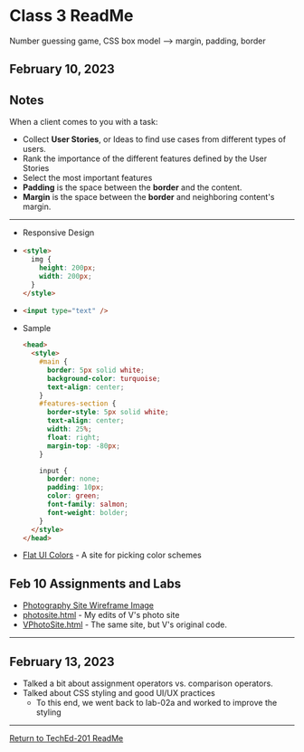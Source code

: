 # Class 3 ReadMe

Number guessing game, CSS box model --> margin, padding, border

## February 10, 2023

## Notes

When a client comes to you with a task:

- Collect **User Stories**, or Ideas to find use cases from different types of users.
- Rank the importance of the different features defined by the User Stories
- Select the most important features
- **Padding** is the space between the **border** and the content.
- **Margin** is the space between the **border** and neighboring content's margin.

---

- Responsive Design

- ```html
  <style>
    img {
      height: 200px;
      width: 200px;
    }
  </style>
  ```

- ```html
  <input type="text" />
  ```

- Sample

  ```html
  <head>
    <style>
      #main {
        border: 5px solid white;
        background-color: turquoise;
        text-align: center;
      }
      #features-section {
        border-style: 5px solid white;
        text-align: center;
        width: 25%;
        float: right;
        margin-top: -80px;
      }

      input {
        border: none;
        padding: 10px;
        color: green;
        font-family: salmon;
        font-weight: bolder;
      }
    </style>
  </head>
  ```

- [Flat UI Colors](https://flatuicolors.com/) - A site for picking color schemes

## Feb 10 Assignments and Labs

- [Photography Site Wireframe Image](/code/photosite/PhotographySiteWireframe.jpg)
- [photosite.html](/code/photosite/photosite.html) - My edits of V's photo site
- [VPhotoSite.html](/vcode/VPhotoSite.html) - The same site, but V's original code.

---

## February 13, 2023

- Talked a bit about assignment operators vs. comparison operators.
- Talked about CSS styling and good UI/UX practices
  - To this end, we went back to lab-02a and worked to improve the styling

---

[Return to TechEd-201 ReadMe](/README.md)
